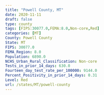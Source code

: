 ```yaml
---
title: "Powell County, MT"
date: 2020-11-11
draft: false
type: county
tags: [FIPS:30077.0,FEMA:8.0,Non-core,Red]
categories: [MT]
County: Powell County
State: MT
FIPS: 30077.0
FEMA_Region: 8.0
Population: 6890.0
NCHS_Urban_Rural_Classification: Non-core
Tests_in_prior_14_days: 630.0
Fourteen_day_test_rate_per_100000: 9144.0
Percent_Positivity_in_prior_14_days: 0.31
Level: Red
url: /states/MT/powell-county
---
```



